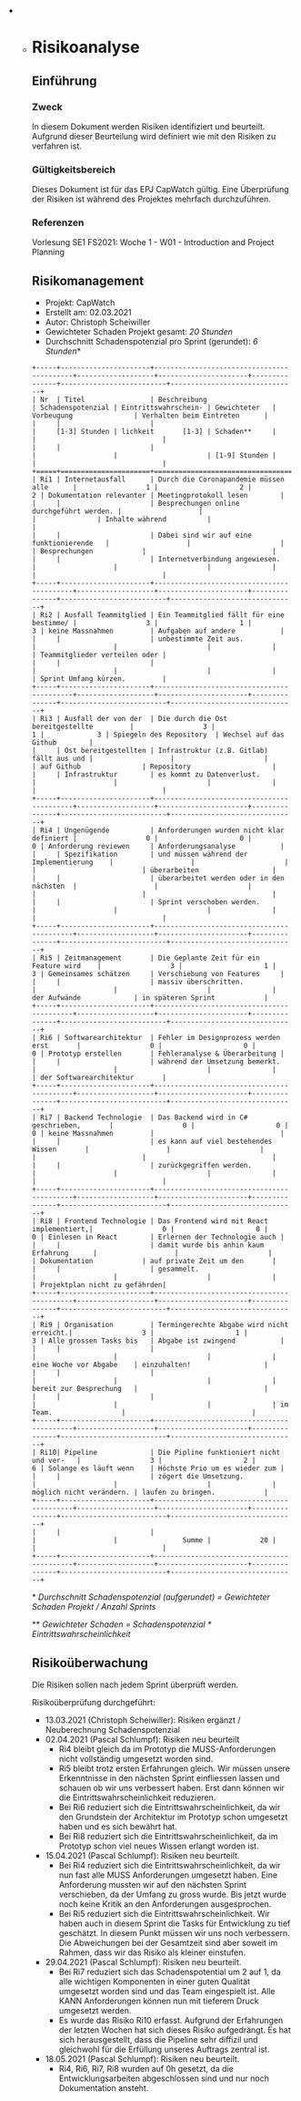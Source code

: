 - - # Risikoanalyse
  
    ## Einführung
  
    ### Zweck
  
    In diesem Dokument werden Risiken identifiziert und beurteilt. Aufgrund dieser Beurteilung wird definiert wie mit den Risiken zu verfahren ist.
  
    ### Gültigkeitsbereich
  
    Dieses Dokument ist für das EPJ CapWatch gültig. Eine Überprüfung der Risiken ist während des Projektes mehrfach durchzuführen.
  
    ### Referenzen
  
    Vorlesung SE1 FS2021: Woche 1 - W01 - Introduction and Project Planning
  
    ## Risikomanagement
  
    - Projekt: CapWatch
    - Erstellt am: 02.03.2021
    - Autor: Christoph Scheiwiller
    - Gewichteter Schaden Projekt gesamt: *20 Stunden*
    - Durchschnitt Schadenspotenzial pro Sprint (gerundet): *6 Stunden**
  
    ```eval_rst
    +-----+----------------------+-------------------------------------------+-------------------+----------------------+---------------+--------------------------+-------------------------------+
    | Nr  | Titel                | Beschreibung                              | Schadenspotenzial | Eintrittswahrschein- | Gewichteter   | Vorbeugung               | Verhalten beim Eintreten      |
    |     |                      |                                           |     [1-3] Stunden | lichkeit       [1-3] | Schaden**     |                          |                               |
    |     |                      |                                           |                   |                      | [1-9] Stunden |                          |                               |
    +=====+======================+===========================================+===================+======================+===============+==========================+===============================+
    | Ri1 | Internetausfall      | Durch die Coronapandemie müssen alle      |                 1 |                    2 |             2 | Dokumentation relevanter | Meetingprotokoll lesen        |
    |     |                      | Besprechungen online durchgeführt werden. |                   |                      |               | Inhalte während          |                               |
    |     |                      | Dabei sind wir auf eine funktionierende   |                   |                      |               | Besprechungen            |                               |
    |     |                      | Internetverbindung angewiesen.            |                   |                      |               |                          |                               |
    +-----+----------------------+-------------------------------------------+-------------------+----------------------+---------------+--------------------------+-------------------------------+
    | Ri2 | Ausfall Teammitglied | Ein Teammitglied fällt für eine bestimme/ |                 3 |                    1 |             3 | keine Massnahmen         | Aufgaben auf andere           |
    |     |                      | unbestimmte Zeit aus.                     |                   |                      |               |                          | Teammitglieder verteilen oder |
    |     |                      |                                           |                   |                      |               |                          | Sprint Umfang kürzen.         |
    +-----+----------------------+-------------------------------------------+-------------------+----------------------+---------------+--------------------------+-------------------------------+
    | Ri3 | Ausfall der von der  | Die durch die Ost bereitgestellte         |                 3 |                    1 |             3 | Spiegeln des Repository  | Wechsel auf das Github        |
    |     | Ost bereitgestellten | Infrastruktur (z.B. Gitlab) fällt aus und |                   |                      |               | auf Github               | Repository                    |
    |     | Infrastruktur        | es kommt zu Datenverlust.                 |                   |                      |               |                          |                               |
    +-----+----------------------+-------------------------------------------+-------------------+----------------------+---------------+--------------------------+-------------------------------+
    | Ri4 | Ungenügende          | Anforderungen wurden nicht klar definiert |                 0 |                    0 |             0 | Anforderung reviewen     | Anforderungsanalyse           |
    |     | Spezifikation        | und müssen während der Implementierung    |                   |                      |               |                          | überarbeiten                  |
    |     |                      | überarbeitet werden oder in den nächsten  |                   |                      |               |                          |                               |
    |     |                      | Sprint verschoben werden.                 |                   |                      |               |                          |                               |
    +-----+----------------------+-------------------------------------------+-------------------+----------------------+---------------+--------------------------+-------------------------------+
    | Ri5 | Zeitmanagement       | Die Geplante Zeit für ein Feature wird    |                 3 |                    1 |             3 | Gemeinsames schätzen     | Verschiebung von Features     |
    |     |                      | massiv überschritten.                     |                   |                      |               | der Aufwände             | in späteren Sprint            |
    +-----+----------------------+-------------------------------------------+-------------------+----------------------+---------------+--------------------------+-------------------------------+
    | Ri6 | Softwarearchitektur  | Fehler im Designprozess werden erst       |                 0 |                    0 |             0 | Prototyp erstellen       | Fehleranalyse & Überarbeitung |
    |     |                      | während der Umsetzung bemerkt.            |                   |                      |               |                          | der Softwarearchitektur       |
    +-----+----------------------+-------------------------------------------+-------------------+----------------------+---------------+--------------------------+-------------------------------+
    | Ri7 | Backend Technologie  | Das Backend wird in C# geschrieben,       |                 0 |                    0 |             0 | keine Massnahmen         |                               |
    |     |                      | es kann auf viel bestehendes Wissen       |                   |                      |               |                          |                               |
    |     |                      | zurückgegriffen werden.                   |                   |                      |               |                          |                               |
    +-----+----------------------+-------------------------------------------+-------------------+----------------------+---------------+--------------------------+-------------------------------+
    | Ri8 | Frontend Technologie | Das Frontend wird mit React implementiert,|                 0 |                    0 |             0 | Einlesen in React        | Erlernen der Technologie auch |
    |     |                      | damit wurde bis anhin kaum Erfahrung      |                   |                      |               | Dokumentation            | auf private Zeit um den       |
    |     |                      | gesammelt.                                |                   |                      |               |                          | Projektplan nicht zu gefährden|
    +-----+----------------------+-------------------------------------------+-------------------+----------------------+---------------+--------------------------+-------------------------------+
    | Ri9 | Organisation         | Termingerechte Abgabe wird nicht erreicht.|                 3 |                    1 |             3 | Alle grossen Tasks bis   | Abgabe ist zwingend           |
    |     |                      |                                           |                   |                      |               | eine Woche vor Abgabe    | einzuhalten!                  |
    |     |                      |                                           |                   |                      |               | bereit zur Besprechung   |                               |
    |     |                      |                                           |                   |                      |               | im Team.                 |                               |
    +-----+----------------------+-------------------------------------------+-------------------+----------------------+---------------+--------------------------+-------------------------------+
    | Ri10| Pipeline             | Die Pipline funktioniert nicht und ver-   |                 3 |                    2 |             6 | Solange es läuft wenn    | Höchste Prio um es wieder zum |
    |     |                      | zögert die Umsetzung.                     |                   |                      |               | möglich nicht verändern. | laufen zu bringen.            |
    +-----+----------------------+-------------------------------------------+-------------------+----------------------+---------------+--------------------------+-------------------------------+
    |     |                      |                                           |                   |                Summe |            20 |                          |                               |
    +-----+----------------------+-------------------------------------------+-------------------+----------------------+---------------+--------------------------+-------------------------------+
    ```
  
    \* *Durchschnitt Schadenspotenzial (aufgerundet) = Gewichteter Schaden Projekt / Anzahl Sprints*
  
    ** *Gewichteter Schaden = Schadenspotenzial * Eintrittswahrscheinlichkeit*
  
    ## Risikoüberwachung
  
    Die Risiken sollen nach jedem Sprint überprüft werden.
  
    Risikoüberprüfung durchgeführt:
  
    - 13.03.2021 (Christoph Scheiwiller): Risiken ergänzt / Neuberechnung Schadenspotenzial
    - 02.04.2021 (Pascal Schlumpf): Risiken neu beurteilt  
      - Ri4 bleibt gleich da im Prototyp die MUSS-Anforderungen nicht vollständig umgesetzt worden sind.
      - Ri5 bleibt trotz ersten Erfahrungen gleich. Wir müssen unsere Erkenntnisse in den nächsten Sprint einfliessen lassen und schauen ob wir uns verbessert haben. Erst dann können wir die Eintrittswahrscheinlichkeit reduzieren.
      - Bei Ri6 reduziert sich die Eintrittswahrscheinlichkeit, da wir den Grundstein der Architektur im Prototyp schon umgesetzt haben und es sich bewährt hat.
      - Bei Ri8 reduziert sich die Eintrittswahrscheinlichkeit, da im Prototyp schon viel neues Wissen erlangt worden ist.
    - 15.04.2021 (Pascal Schlumpf): Risiken neu beurteilt.
      - Bei Ri4 reduziert sich die Eintrittswahrscheinlichkeit, da wir nun fast alle MUSS Anforderungen umgesetzt haben. Eine Anforderung mussten wir auf den nächsten Sprint verschieben, da der Umfang zu gross wurde. Bis jetzt wurde noch keine Kritik an den Anforderungen ausgesprochen.
      - Bei Ri5 reduziert sich die Eintrittswahrscheinlichkeit. Wir haben auch in diesem Sprint die Tasks für Entwicklung zu tief geschätzt. In diesem Punkt müssen wir uns noch verbessern. Die Abweichungen bei der Gesamtzeit sind aber soweit im Rahmen, dass wir das Risiko als kleiner einstufen.
    - 29.04.2021 (Pascal Schlumpf): Risiken neu beurteilt.
      - Bei Ri7 reduziert sich das Schadenspotential um 2 auf 1, da alle wichtigen Komponenten in einer guten Qualität umgesetzt worden sind und das Team eingespielt ist. Alle KANN Anforderungen können nun mit tieferem Druck umgesetzt werden.
      - Es wurde das Risiko Ri10 erfasst. Aufgrund der Erfahrungen der letzten Wochen hat sich dieses Risiko aufgedrängt. Es hat sich herausgestellt, dass die Pipeline sehr diffizil und gleichwohl für die Erfüllung unseres Auftrags zentral ist.
    - 18.05.2021 (Pascal Schlumpf): Risiken neu beurteilt.
      - Ri4, Ri6, Ri7, Ri8 wurden auf 0h gesetzt, da die Entwicklungsarbeiten abgeschlossen sind und nur noch Dokumentation ansteht.
